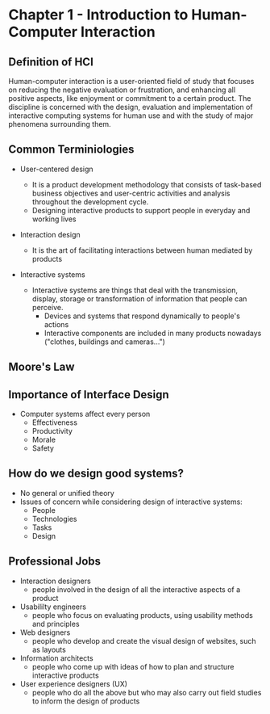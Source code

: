 # Chapter 1 - Introduction to Human-Computer Interaction

## Definition of HCI
Human-computer interaction is a user-oriented field of study that focuses on reducing the negative evaluation or frustration, and enhancing all positive aspects, like enjoyment or commitment to a certain product. The discipline is concerned with the design, evaluation and implementation of interactive computing systems for human use and with the study of major phenomena surrounding them.

## Common Terminiologies
- User-centered design
    - It is a product development methodology that consists of task-based business objectives and user-centric activities and analysis throughout the development cycle.
    - Designing interactive products to support people in everyday and working lives

- Interaction design
    - It is the art of facilitating interactions between human mediated by products

- Interactive systems
    - Interactive systems are things that deal with the transmission, display, storage or transformation of information that people can perceive.
        - Devices and systems that respond dynamically to people's actions
        - Interactive components are included in many products nowadays ("clothes, buildings and cameras...")

## Moore's Law

## Importance of Interface Design
- Computer systems affect every person
    - Effectiveness
    - Productivity
    - Morale
    - Safety

## How do we design good systems?
- No general or unified theory
- Issues of concern while considering design of interactive systems:
    - People
    - Technologies
    - Tasks
    - Design

## Professional Jobs
- Interaction designers
    - people involved in the design of all the interactive aspects of a product
- Usabililty engineers
    - people who focus on evaluating products, using usability methods and principles
- Web designers
    - people who develop and create the visual design of websites, such as layouts
- Information architects
    - people who come up with ideas of how to plan and structure interactive products
- User experience designers (UX)
    - people who do all the above but who may also carry out field studies to inform the design of products
